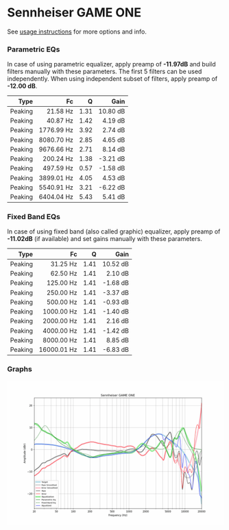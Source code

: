# Sennheiser GAME ONE
See [usage instructions](https://github.com/jaakkopasanen/AutoEq#usage) for more options and info.

### Parametric EQs
In case of using parametric equalizer, apply preamp of **-11.97dB** and build filters manually
with these parameters. The first 5 filters can be used independently.
When using independent subset of filters, apply preamp of **-12.00 dB**.

| Type    | Fc         |    Q | Gain     |
|--------:|-----------:|-----:|---------:|
| Peaking | 21.58 Hz   | 1.31 | 10.80 dB |
| Peaking | 40.87 Hz   | 1.42 | 4.19 dB  |
| Peaking | 1776.99 Hz | 3.92 | 2.74 dB  |
| Peaking | 8080.70 Hz | 2.85 | 4.65 dB  |
| Peaking | 9676.66 Hz | 2.71 | 8.14 dB  |
| Peaking | 200.24 Hz  | 1.38 | -3.21 dB |
| Peaking | 497.59 Hz  | 0.57 | -1.58 dB |
| Peaking | 3899.01 Hz | 4.05 | 4.53 dB  |
| Peaking | 5540.91 Hz | 3.21 | -6.22 dB |
| Peaking | 6404.04 Hz | 5.43 | 5.41 dB  |

### Fixed Band EQs
In case of using fixed band (also called graphic) equalizer, apply preamp of **-11.02dB**
(if available) and set gains manually with these parameters.

| Type    | Fc          |    Q | Gain     |
|--------:|------------:|-----:|---------:|
| Peaking | 31.25 Hz    | 1.41 | 10.52 dB |
| Peaking | 62.50 Hz    | 1.41 | 2.10 dB  |
| Peaking | 125.00 Hz   | 1.41 | -1.68 dB |
| Peaking | 250.00 Hz   | 1.41 | -3.37 dB |
| Peaking | 500.00 Hz   | 1.41 | -0.93 dB |
| Peaking | 1000.00 Hz  | 1.41 | -1.40 dB |
| Peaking | 2000.00 Hz  | 1.41 | 2.16 dB  |
| Peaking | 4000.00 Hz  | 1.41 | -1.42 dB |
| Peaking | 8000.00 Hz  | 1.41 | 8.85 dB  |
| Peaking | 16000.01 Hz | 1.41 | -6.83 dB |

### Graphs
![](./Sennheiser%20GAME%20ONE.png)